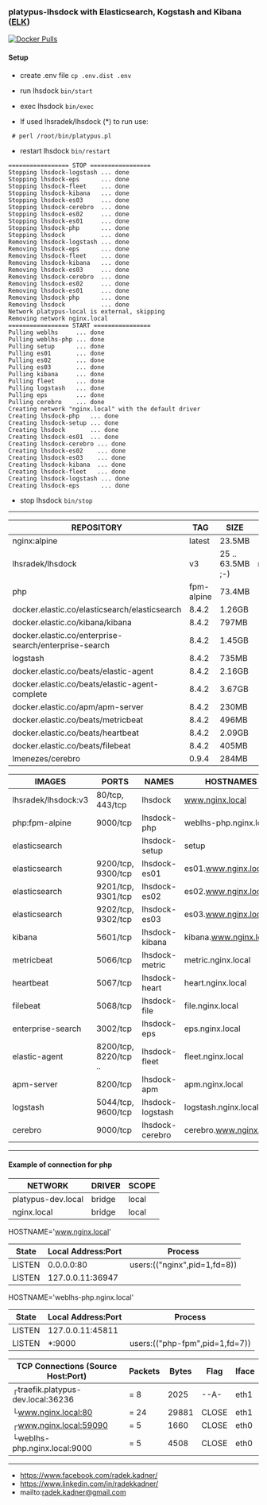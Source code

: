### platypus-lhsdock with Elasticsearch, Kogstash and Kibana ([ELK](https://www.elastic.co/))

[![Docker Pulls](https://img.shields.io/docker/pulls/lhsradek/lhsdock)](https://hub.docker.com/repository/docker/lhsradek/lhsdock)

#### Setup

* create .env file ```cp .env.dist .env```
* run lhsdock ```bin/start```
* exec lhsdock ```bin/exec```

* If used lhsradek/lhsdock (*) to run use:

``` # perl /root/bin/platypus.pl```

* restart lhsdock ```bin/restart```

```
================= STOP =================
Stopping lhsdock-logstash ... done
Stopping lhsdock-eps      ... done
Stopping lhsdock-fleet    ... done
Stopping lhsdock-kibana   ... done
Stopping lhsdock-es03     ... done
Stopping lhsdock-cerebro  ... done
Stopping lhsdock-es02     ... done
Stopping lhsdock-es01     ... done
Stopping lhsdock-php      ... done
Stopping lhsdock          ... done
Removing lhsdock-logstash ... done
Removing lhsdock-eps      ... done
Removing lhsdock-fleet    ... done
Removing lhsdock-kibana   ... done
Removing lhsdock-es03     ... done
Removing lhsdock-cerebro  ... done
Removing lhsdock-es02     ... done
Removing lhsdock-es01     ... done
Removing lhsdock-php      ... done
Removing lhsdock          ... done
Network platypus-local is external, skipping
Removing network nginx.local
================= START ================
Pulling weblhs     ... done
Pulling weblhs-php ... done
Pulling setup      ... done
Pulling es01       ... done
Pulling es02       ... done
Pulling es03       ... done
Pulling kibana     ... done
Pulling fleet      ... done
Pulling logstash   ... done
Pulling eps        ... done
Pulling cerebro    ... done
Creating network "nginx.local" with the default driver
Creating lhsdock-php   ... done
Creating lhsdock-setup ... done
Creating lhsdock       ... done
Creating lhsdock-es01  ... done
Creating lhsdock-cerebro ... done
Creating lhsdock-es02    ... done
Creating lhsdock-es03    ... done
Creating lhsdock-kibana  ... done
Creating lhsdock-fleet   ... done
Creating lhsdock-logstash ... done
Creating lhsdock-eps      ... done
```

* stop lhsdock ```bin/stop```

-----

| REPOSITORY                                            |  TAG       | SIZE             | OPTIONAL
| ----------------------------------------------------- | ---------- | ---------------- | ----------------
| nginx:alpine                                          | latest     | 23.5MB           |
| lhsradek/lhsdock                                      | v3         | 25 .. 63.5MB ;-) | nginx:alpine
| php                                                   | fpm-alpine | 73.4MB           |
| docker.elastic.co/elasticsearch/elasticsearch         | 8.4.2      | 1.26GB           |
| docker.elastic.co/kibana/kibana                       | 8.4.2      | 797MB            |
| docker.elastic.co/enterprise-search/enterprise-search | 8.4.2      | 1.45GB           |
| logstash                                              | 8.4.2      | 735MB            |
| docker.elastic.co/beats/elastic-agent                 | 8.4.2      | 2.16GB           | 
| docker.elastic.co/beats/elastic-agent-complete        | 8.4.2      | 3.67GB           | * 
| docker.elastic.co/apm/apm-server                      | 8.4.2      | 230MB            |
| docker.elastic.co/beats/metricbeat                    | 8.4.2      | 496MB            |
| docker.elastic.co/beats/heartbeat                     | 8.4.2      | 2.09GB           |
| docker.elastic.co/beats/filebeat                      | 8.4.2      | 405MB            |
| lmenezes/cerebro                                      | 0.9.4      | 284MB            |


| IMAGES               | PORTS                  | NAMES            | HOSTNAMES                 | OPTIONAL  
| -------------------- | ---------------------- | ---------------- | ------------------------- | --------
| lhsradek/lhsdock:v3  | 80/tcp, 443/tcp        | lhsdock          | www.nginx.local           |
| php:fpm-alpine       | 9000/tcp               | lhsdock-php      | weblhs-php.nginx.local    | 
| elasticsearch        |                        | lhsdock-setup    | setup                     | *
| elasticsearch        | 9200/tcp, 9300/tcp     | lhsdock-es01     | es01.www.nginx.local      |
| elasticsearch        | 9201/tcp, 9301/tcp     | lhsdock-es02     | es02.www.nginx.local      | 
| elasticsearch        | 9202/tcp, 9302/tcp     | lhsdock-es03     | es03.www.nginx.local      |
| kibana               | 5601/tcp               | lhsdock-kibana   | kibana.www.nginx.local    |
| metricbeat           | 5066/tcp               | lhsdock-metric   | metric.nginx.local        | * 
| heartbeat            | 5067/tcp               | lhsdock-heart    | heart.nginx.local         | *
| filebeat             | 5068/tcp               | lhsdock-file     | file.nginx.local          | *
| enterprise-search    | 3002/tcp               | lhsdock-eps      | eps.nginx.local           | *
| elastic-agent        | 8200/tcp, 8220/tcp ..  | lhsdock-fleet    | fleet.nginx.local         | *
| apm-server           | 8200/tcp               | lhsdock-apm      | apm.nginx.local           | *
| logstash             | 5044/tcp, 9600/tcp     | lhsdock-logstash | logstash.nginx.local      | *
| cerebro              | 9000/tcp               | lhsdock-cerebro  | cerebro.www.nginx.local   | *

-----

#### Example of connection for php

| NETWORK                    | DRIVER | SCOPE
| -------------------------- | ------ | -----
| platypus-dev.local         | bridge | local
| nginx.local                | bridge | local


HOSTNAME='www.nginx.local'

| State       | Local Address:Port | Process 
| ----------- | ------------------ | ----------------------------
| LISTEN      |      0.0.0.0:80    | users:(("nginx",pid=1,fd=8))       
| LISTEN      |   127.0.0.11:36947 |                                    

HOSTNAME='weblhs-php.nginx.local'

| State       | Local Address:Port | Process 
| ----------- | ------------------ | -------------------------------
| LISTEN      |   127.0.0.11:45811 |                         
| LISTEN      |            *:9000  | users:(("php-fpm",pid=1,fd=7))


| TCP Connections (Source Host:Port)                 |      Packets    |    Bytes  |  Flag   |  Iface        
| -------------------------------------------------- | --------------- | --------- | ------- | ------
|┌traefik.platypus-dev.local:36236                   |    =        8   |     2025  |  --A-   |  eth1
|└www.nginx.local:80                                 |    =       24   |    29881  |  CLOSE  |  eth1
|┌www.nginx.local:59090                              |    =        5   |     1660  |  CLOSE  |  eth0
|└weblhs-php.nginx.local:9000                        |    =        5   |     4508  |  CLOSE  |  eth0

-----

* https://www.facebook.com/radek.kadner/
* https://www.linkedin.com/in/radekkadner/
* mailto:radek.kadner@gmail.com

